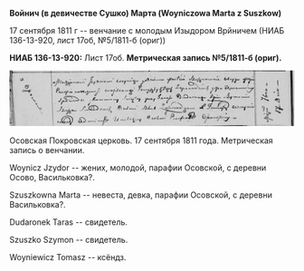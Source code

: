 **Войнич (в девичестве Сушко) Марта (Woyniczowa Marta z Suszkow)**

17 сентября 1811 г -- венчание с молодым Изыдором Врйничем (НИАБ
136-13-920, лист 17об, №5/1811-б (ориг))

**НИАБ 136-13-920:** Лист 17об. **Метрическая запись №5/1811-б (ориг).**

![](./media/d6c2243928b1ae47c6879b6ac1972fbfa7c9b81c.png)

Осовская Покровская церковь. 17 сентября 1811 года. Метрическая запись о
венчании.

Woynicz Jzydor -- жених, молодой, парафии Осовской, с деревни Осово,
Васильковка?.

Szuszkowna Marta -- невеста, девка, парафии Осовской, с деревни
Васильковка?.

Dudaronek Taras -- свидетель.

Szuszko Szymon -- свидетель.

Woyniewicz Tomasz -- ксёндз.
